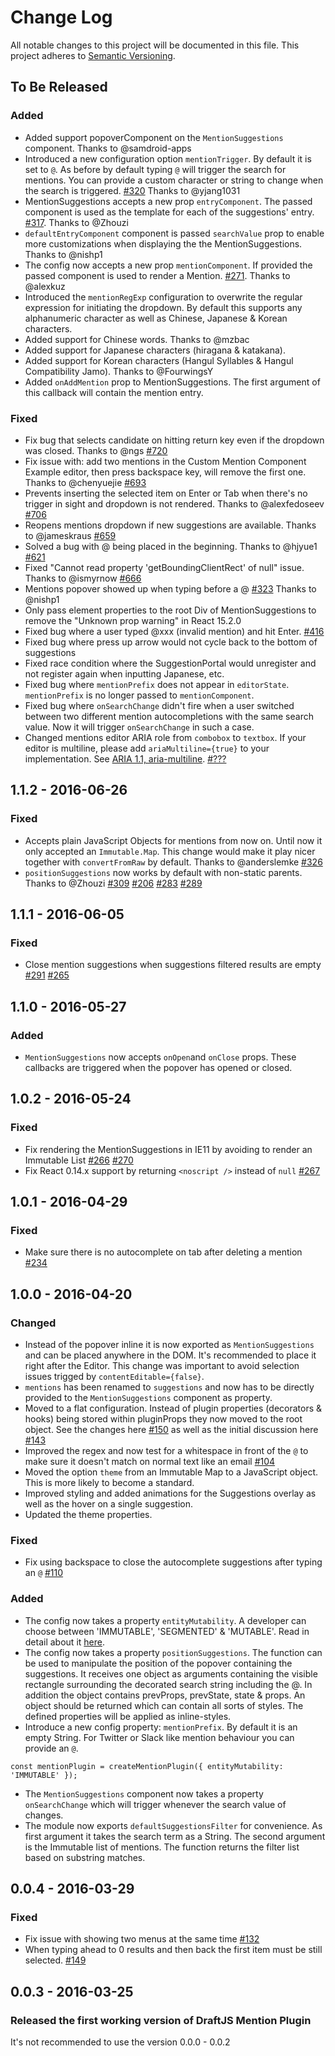 # Change Log

All notable changes to this project will be documented in this file.
This project adheres to [Semantic Versioning](http://semver.org/).

## To Be Released

### Added

- Added support popoverComponent on the `MentionSuggestions` component. Thanks to @samdroid-apps
- Introduced a new configuration option `mentionTrigger`. By default it is set to `@`. As before by default typing `@` will trigger the search for mentions. You can provide a custom character or string to change when the search is triggered. [#320](https://github.com/draft-js-plugins/draft-js-plugins/pull/320) Thanks to @yjang1031
- MentionSuggestions accepts a new prop `entryComponent`. The passed component is used as the template for each of the suggestions' entry. [#317](https://github.com/draft-js-plugins/draft-js-plugins/pull/327). Thanks to @Zhouzi
- `defaultEntryComponent` component is passed `searchValue` prop to enable more customizations when displaying the the MentionSuggestions. Thanks to @nishp1
- The config now accepts a new prop `mentionComponent`. If provided the passed component is used to render a Mention. [#271](https://github.com/draft-js-plugins/draft-js-plugins/pull/271). Thanks to @alexkuz
- Introduced the `mentionRegExp` configuration to overwrite the regular expression for initiating the dropdown. By default this supports any alphanumeric character as well as Chinese, Japanese & Korean characters.
- Added support for Chinese words. Thanks to @mzbac
- Added support for Japanese characters (hiragana & katakana).
- Added support for Korean characters (Hangul Syllables & Hangul Compatibility Jamo). Thanks to @FourwingsY
- Added `onAddMention` prop to MentionSuggestions. The first argument of this callback will contain the mention entry.

### Fixed

- Fix bug that selects candidate on hitting return key even if the dropdown was closed. Thanks to @ngs [#720](https://github.com/draft-js-plugins/draft-js-plugins/pull/720)
- Fix issue with: add two mentions in the Custom Mention Component Example editor, then press backspace key, will remove the first one. Thanks to @chenyuejie [#693](https://github.com/draft-js-plugins/draft-js-plugins/pull/693)
- Prevents inserting the selected item on Enter or Tab when there's no trigger in sight and dropdown is not rendered. Thanks to @alexfedoseev [#706](https://github.com/draft-js-plugins/draft-js-plugins/pull/706)
- Reopens mentions dropdown if new suggestions are available. Thanks to @jameskraus [#659](https://github.com/draft-js-plugins/draft-js-plugins/pull/659)
- Solved a bug with @ being placed in the beginning. Thanks to @hjyue1 [#621](https://github.com/draft-js-plugins/draft-js-plugins/pull/621)
- Fixed "Cannot read property 'getBoundingClientRect' of null" issue. Thanks to @ismyrnow [#666](https://github.com/draft-js-plugins/draft-js-plugins/pull/667)
- Mentions popover showed up when typing before a @ [#323](https://github.com/draft-js-plugins/draft-js-plugins/issues/323) Thanks to @nishp1
- Only pass element properties to the root Div of MentionSuggestions to remove the "Unknown prop warning" in React 15.2.0
- Fixed bug where a user typed @xxx (invalid mention) and hit Enter. [#416](https://github.com/draft-js-plugins/draft-js-plugins/pull/416)
- Fixed bug where press up arrow would not cycle back to the bottom of suggestions
- Fixed race condition where the SuggestionPortal would unregister and not register again when inputting Japanese, etc.
- Fixed bug where `mentionPrefix` does not appear in `editorState`. `mentionPrefix` is no longer passed to `mentionComponent`.
- Fixed bug where `onSearchChange` didn't fire when a user switched between two different mention autocompletions with the same search value. Now it will trigger `onSearchChange` in such a case.
- Changed mentions editor ARIA role from `combobox` to `textbox`. If your editor is multiline, please add `ariaMultiline={true}` to your implementation. See [ARIA 1.1, aria-multiline](https://www.w3.org/TR/wai-aria-1.1/#aria-multiline). [#???](https://github.com/draft-js-plugins/draft-js-plugins/pull/???) 

## 1.1.2 - 2016-06-26

### Fixed

- Accepts plain JavaScript Objects for mentions from now on. Until now it only accepted an `Immutable.Map`. This change would make it play nicer together with `convertFromRaw` by default. Thanks to @anderslemke [#326](https://github.com/draft-js-plugins/draft-js-plugins/pull/326)
- `positionSuggestions` now works by default with non-static parents. Thanks to @Zhouzi
[#309](https://github.com/draft-js-plugins/draft-js-plugins/pull/309)
[#206](https://github.com/draft-js-plugins/draft-js-plugins/issues/206)
[#283](https://github.com/draft-js-plugins/draft-js-plugins/issues/283)
[#289](https://github.com/draft-js-plugins/draft-js-plugins/issues/289)

## 1.1.1 - 2016-06-05

### Fixed

- Close mention suggestions when suggestions filtered results are empty [#291](https://github.com/draft-js-plugins/draft-js-plugins/pull/291) [#265](https://github.com/draft-js-plugins/draft-js-plugins/issues/265)

## 1.1.0 - 2016-05-27

### Added

- `MentionSuggestions` now accepts `onOpen`and `onClose` props. These callbacks are triggered when the popover has opened or closed.

## 1.0.2 - 2016-05-24

### Fixed

- Fix rendering the MentionSuggestions in IE11 by avoiding to render an Immutable List [#266](https://github.com/draft-js-plugins/draft-js-plugins/issues/266) [#270](https://github.com/draft-js-plugins/draft-js-plugins/pull/270)
- Fix React 0.14.x support by returning `<noscript />` instead of `null` [#267](https://github.com/draft-js-plugins/draft-js-plugins/pull/267)

## 1.0.1 - 2016-04-29

### Fixed

- Make sure there is no autocomplete on tab after deleting a mention [#234](https://github.com/draft-js-plugins/draft-js-plugins/issues/234)

## 1.0.0 - 2016-04-20

### Changed

- Instead of the popover inline it is now exported as `MentionSuggestions` and can be placed anywhere in the DOM. It's recommended to place it right after the Editor. This change was important to avoid selection issues trigged by `contentEditable={false}`.
- `mentions` has been renamed to `suggestions` and now has to be directly provided to the `MentionSuggestions` component as property.
- Moved to a flat configuration. Instead of plugin properties (decorators & hooks) being stored within pluginProps they now moved to the root object. See the changes here [#150](https://github.com/draft-js-plugins/draft-js-plugins/pull/150/files) as well as the initial discussion here [#143](https://github.com/draft-js-plugins/draft-js-plugins/issues/143)
- Improved the regex and now test for a whitespace in front of the `@` to make sure it doesn't match on normal text like an email [#104](https://github.com/draft-js-plugins/draft-js-plugins/issues/104)
- Moved the option `theme` from an Immutable Map to a JavaScript object. This is more likely to become a standard.
- Improved styling and added animations for the Suggestions overlay as well as the hover on a single suggestion.
- Updated the theme properties.

### Fixed

- Fix using backspace to close the autocomplete suggestions after typing an `@` [#110](https://github.com/draft-js-plugins/draft-js-plugins/issues/110)

### Added

- The config now takes a property `entityMutability`. A developer can choose between 'IMMUTABLE', 'SEGMENTED' & 'MUTABLE'. Read in detail about it [here](https://facebook.github.io/draft-js/docs/advanced-topics-entities.html#mutability).
- The config now takes a property `positionSuggestions`. The function can be used to manipulate the position of the popover containing the suggestions. It receives one object as arguments containing the visible rectangle surrounding the decorated search string including the @. In addition the object contains prevProps, prevState, state & props. An object should be returned which can contain all sorts of styles. The defined properties will be applied as inline-styles.
- Introduce a new config property: `mentionPrefix`. By default it is an empty String. For Twitter or Slack like mention behaviour you can provide an `@`.

```
const mentionPlugin = createMentionPlugin({ entityMutability: 'IMMUTABLE' });
```

- The `MentionSuggestions` component now takes a property `onSearchChange` which will trigger whenever the search value of changes.
- The module now exports `defaultSuggestionsFilter` for convenience. As first argument it takes the search term as a String. The second argument is the Immutable list of mentions. The function returns the filter list based on substring matches.

## 0.0.4 - 2016-03-29

### Fixed
- Fix issue with showing two menus at the same time [#132](https://github.com/draft-js-plugins/draft-js-plugins/issues/132)
- When typing ahead to 0 results and then back the first item must be still selected. [#149](https://github.com/draft-js-plugins/draft-js-plugins/pull/149)

## 0.0.3 - 2016-03-25
### Released the first working version of DraftJS Mention Plugin

It's not recommended to use the version 0.0.0 - 0.0.2
